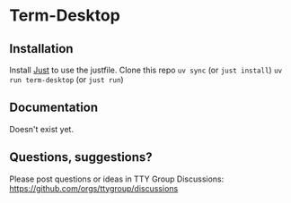 # Term-Desktop

## Installation

Install [Just](https://github.com/casey/just) to use the justfile.
Clone this repo
`uv sync` (or `just install`)
`uv run term-desktop` (or `just run`)

## Documentation

Doesn't exist yet.

## Questions, suggestions?

Please post questions or ideas in TTY Group Discussions:
https://github.com/orgs/ttygroup/discussions
